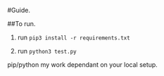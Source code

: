 #Guide.

##To run.



1) run ```pip3 install -r requirements.txt```

2) run ```python3 test.py```


pip/python my work dependant on your local setup.


